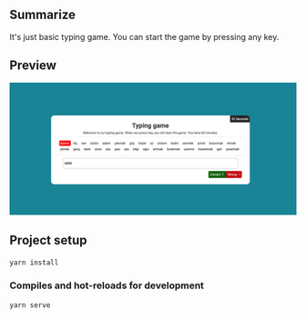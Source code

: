 ## Summarize

It's just basic typing game. You can start the game by pressing any key.

## Preview

<img src="https://github.com/emrezeytun/typing-test-VueJS/blob/main/src/assets/datas/images/typing-game.png">

## Project setup

```
yarn install
```

### Compiles and hot-reloads for development

```
yarn serve
```
